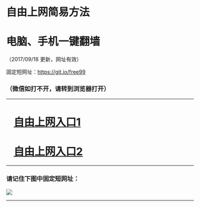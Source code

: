﻿# 自由上网简易方法

# 电脑、手机一键翻墙

（2017/09/18 更新，网址有效）

固定短网址：https://git.io/free99

### （微信如打不开，请转到浏览器打开）


***





# &nbsp;&nbsp; <a href="http://ft654824029.fwq-tz1005.info/fwqtz01.html?t=091800124421 " target="_blank">自由上网入口1</a>
# &nbsp;&nbsp; <a href="http://ft46113225.fwq-tz1006.info/fwqtz02.html?t=091800115509 " target="_blank">自由上网入口2</a>
***

### 请记住下图中固定短网址：

<img src="https://s3-us-west-2.amazonaws.com/fwq-1001/yjfq-20170905okok.png" /> 


***

